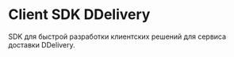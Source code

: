 Client SDK DDelivery
================================
SDK для быстрой разработки клиентских решений для сервиса доставки DDelivery.